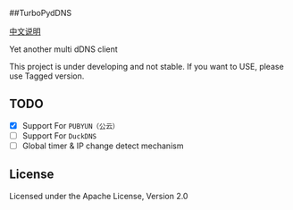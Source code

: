 ##TurboPydDNS

[中文说明](README_CN.md)

Yet another multi dDNS client

This project is under developing and not stable.
If you want to USE, please use Tagged version.

TODO
----
- [x] Support For `PUBYUN（公云）` 
- [ ] Support For `DuckDNS` 
- [ ] Global timer & IP change detect mechanism
  
License
-------
Licensed under the Apache License, Version 2.0